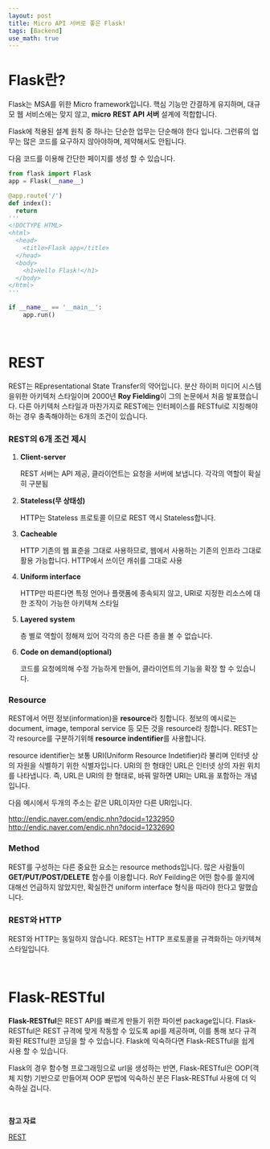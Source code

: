 ```yaml
---
layout: post
title: Micro API 서버로 좋은 Flask!
tags: [Backend]
use_math: true
---
```


# Flask란?

Flask는 MSA를 위한 Micro framework입니다. 핵심 기능만 간결하게 유지하며, 대규모 웹 서비스에는 맞지 않고, **micro** **REST API 서버** 설계에 적합합니다.

Flask에 적용된 설계 원칙 중 하나는 단순한 업무는 단순해야 한다 입니다. 그런류의 업무는 많은 코드를 요구하지 않아야하며, 제약해서도 안됩니다.

다음 코드를 이용해 간단한 페이지를 생성 할 수 있습니다.

```python
from flask import Flask
app = Flask(__name__)

@app.route('/')
def index():
  return 
'''
<!DOCTYPE HTML>
<html>
  <head>
    <title>Flask app</title>
  </head>
  <body>
    <h1>Hello Flask!</h1>
  </body>
</html>
'''

if __name__ == '__main__':
    app.run()
```

<br>

# REST

REST는 REpresentational State Transfer의 약어입니다. 분산 하이퍼 미디어 시스템을위한 아키텍처 스타일이며 2000년 **Roy Fielding**이 그의 논문에서 처음 발표했습니다. 다른 아키텍처 스타일과 마찬가지로 REST에는 인터페이스를 RESTful로 지칭해야하는 경우 충족해야하는 6개의 조건이 있습니다.

### REST의 6개 조건 제시

1. **Client-server**

   REST 서버는 API 제공, 클라이언트는 요청을 서버에 보냅니다. 각각의 역할이 확실히 구분됨

2. **Stateless(무 상태성)**

   HTTP는 Stateless 프로토콜 이므로 REST 역시 Stateless합니다.

3. **Cacheable**

   HTTP 기존의 웹 표준을 그대로 사용하므로, 웹에서 사용하는 기존의 인프라 그대로 활용 가능합니다. HTTP에서 쓰이던 캐쉬를 그대로 사용

4. **Uniform interface**

   HTTP만 따른다면 특정 언어나 플랫폼에 종속되지 않고, URI로 지정한 리소스에 대한 조작이 가능한 아키텍쳐 스타일

5. **Layered system**

   층 별로 역할이 정해져 있어 각각의 층은 다른 층을 볼 수 없습니다.

6. **Code on demand(optional)**

   코드를 요청에의해 수정 가능하게 만들어, 클라이언트의 기능을 확장 할 수 있습니다.

### Resource

REST에서 어떤 정보(information)을 **resource**라 칭합니다. 정보의 예시로는 document, image, temporal service 등 모든 것을 resource라 칭합니다. REST는 각 resource를 구분하기위해 **resource indentifier**를 사용합니다.

resource identifier는 보통 URI(Uniform Resource Indetifier)라 불리며 인터넷 상의 자원을 식별하기 위한 식별자입니다. URI의 한 형태인 URL은 인터넷 상의 자원 위치를 나타냅니다. 즉, URL은 URI의 한 형태로, 바꿔 말하면 URI는 URL을 포함하는 개념입니다.

다음 예시에서 두개의 주소는 같은 URL이자만 다른 URI입니다.

http://endic.naver.com/endic.nhn?docid=1232950
http://endic.naver.com/endic.nhn?docid=1232690

### Method

REST를 구성하는 다른 중요한 요소는 resource methods입니다. 많은 사람들이 **GET/PUT/POST/DELETE** 함수를 이용합니다. RoY Feilding은 어떤 함수를 쓸지에 대해선 언급하지 않았지만, 확실한건 uniform interface 형식을 따라야 한다고 말했습니다.

### REST와 HTTP

REST와 HTTP는 동일하지 않습니다. REST는 HTTP 프로토콜을 규격화하는 아키텍쳐 스타일입니다. 

<br>

# Flask-RESTful

**Flask-RESTful**은 REST API를 빠르게 만들기 위한 파이썬 package입니다. Flask-RESTful은 REST 규격에 맞게 작동할 수 있도록 api를 제공하며, 이를 통해 보다 규격화된 RESTful한 코딩을 할 수 있습니다. Flask에 익숙하다면 Flask-RESTful을 쉽게 사용 할 수 있습니다.

Flask의 경우 함수형 프로그래밍으로 url을 생성하는 반면, Flask-RESTful은 OOP(객체 지향) 기반으로 만들어져 OOP 문법에 익숙하신 분은 Flask-RESTful 사용에 더 익숙하실 겁니다.

<br>

**참고 자료**

[REST](https://restfulapi.net/)

